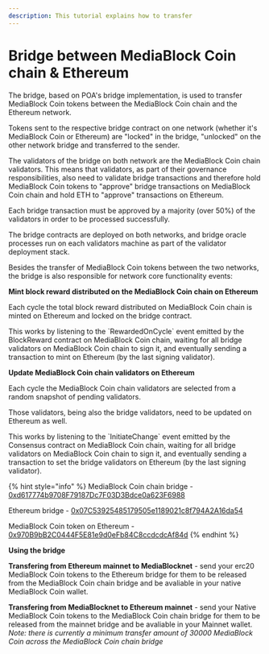 ```yaml
---
description: This tutorial explains how to transfer
---
```


# Bridge between MediaBlock Coin chain & Ethereum

The bridge, based on POA's bridge implementation, is used to transfer MediaBlock Coin tokens between the MediaBlock Coin chain and the Ethereum network.

Tokens sent to the respective bridge contract on one network \(whether it's MediaBlock Coin or Ethereum\) are "locked" in the bridge, "unlocked" on the other network bridge and transferred to the sender.

The validators of the bridge on both network are the MediaBlock Coin chain validators. This means that validators, as part of their governance responsibilities, also need to validate bridge transactions and therefore hold MediaBlock Coin tokens to "approve" bridge transactions on MediaBlock Coin chain and hold ETH to "approve" transactions on Ethereum.

Each bridge transaction must be approved by a majority \(over 50%\) of the validators in order to be processed successfully.

The bridge contracts are deployed on both networks, and bridge oracle processes run on each validators machine as part of the validator deployment stack.

Besides the transfer of MediaBlock Coin tokens between the two networks, the bridge is also responsible for network core functionality events:

**Mint block reward distributed on the MediaBlock Coin chain on Ethereum**

Each cycle the total block reward distributed on MediaBlock Coin chain is minted on Ethereum and locked on the bridge contract.

This works by listening to the \`RewardedOnCycle\` event emitted by the BlockReward contract on MediaBlock Coin chain, waiting for all bridge validators on MediaBlock Coin chain to sign it, and eventually sending a transaction to mint on Ethereum \(by the last signing validator\).

**Update MediaBlock Coin chain validators on Ethereum**

Each cycle the MediaBlock Coin chain validators are selected from a random snapshot of pending validators.

Those validators, being also the bridge validators, need to be updated on Ethereum as well.

This works by listening to the \`InitiateChange\` event emitted by the Consensus contract on MediaBlock Coin chain, waiting for all bridge validators on MediaBlock Coin chain to sign it, and eventually sending a transaction to set the bridge validators on Ethereum \(by the last signing validator\).

{% hint style="info" %}
MediaBlock Coin chain bridge - [0xd617774b9708F79187Dc7F03D3Bdce0a623F6988](https://MediaBlockscan.io/address/0xd617774b9708f79187dc7f03d3bdce0a623f6988)

Ethereum bridge - [0x07C53925485179505e1189021c8f794A2A16da54](https://etherscan.io/address/0x07C53925485179505e1189021c8f794A2A16da54)

MediaBlock Coin token on Ethereum - [0x970B9bB2C0444F5E81e9d0eFb84C8ccdcdcAf84d](https://etherscan.io/token/0x970B9bB2C0444F5E81e9d0eFb84C8ccdcdcAf84d)
{% endhint %}

**Using the bridge**

**Transfering from Ethereum mainnet to MediaBlocknet** - send your erc20 MediaBlock Coin tokens to the Ethereum bridge for them to be released from the MediaBlock Coin chain bridge and be avaliable in your native MediaBlock Coin wallet.

**Transfering from MediaBlocknet to Ethereum mainnet** - send your Native MediaBlock Coin tokens to the MediaBlock Coin chain bridge for them to be released from the mainnet bridge and be avaliable in your Mainnet wallet. _Note: there is currently a minimum transfer amount of 30000 MediaBlock Coin across the MediaBlock Coin chain bridge_

